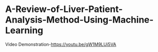 # A-Review-of-Liver-Patient-Analysis-Method-Using-Machine-Learning
Video Demonstration-https://youtu.be/gW1M9LUi5VA
